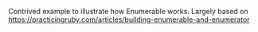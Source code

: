 Contrived example to illustrate how Enumerable works. Largely based on
https://practicingruby.com/articles/building-enumerable-and-enumerator 
